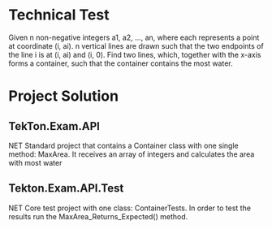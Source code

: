 # Technical Test

Given n non-negative integers a1, a2, ..., an, where each represents a point at coordinate (i, ai). n vertical lines are drawn such that the two endpoints of the line i is at (i, ai) and (i, 0). Find two lines, which, together with the x-axis forms a container, such that the container contains the most water.

# Project Solution

## TekTon.Exam.API
NET Standard project that contains a Container class with one single method: MaxArea. It receives an array of integers and calculates the area with most water

## Tekton.Exam.API.Test
NET Core test project with one class: ContainerTests. In order to test the results run the MaxArea_Returns_Expected() method. 
